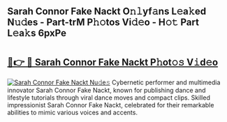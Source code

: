 ## Sarah Connor Fake Nackt O𝚗𝚕yf𝚊ns L𝚎a𝚔ed N𝚞𝚍es - Part-trM P𝚑𝚘tos Vi𝚍𝚎o - H𝚘𝚝 Part L𝚎a𝚔s 6pxPe

# <h2><a href="http://kf4fa8.oniu.top/?m=Sarah+Connor+Fake+Nackt">🔗👉 🔴 Sarah Connor Fake Nackt P𝚑ot𝚘𝚜 V𝚒d𝚎o</a></h2>

[![Sarah Connor Fake Nackt Nu𝚍e𝚜](https://i.imgur.com/0qMVB7G.gif)](http://kf4fa8.oniu.top/?m=Sarah+Connor+Fake+Nackt)
Cybernetic performer and multimedia innovator Sarah Connor Fake Nackt, known for publishing dance and lifestyle tutorials through viral dance moves and compact clips. Skilled impressionist Sarah Connor Fake Nackt, celebrated for their remarkable abilities to mimic various voices and accents.  
